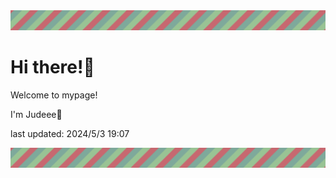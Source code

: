 <!-- Header image -->
<img src="./pokemon/pokemon_1.png" width="1000">

# Hi there!👋

Welcome to mypage!

I'm Judeee🐷

last updated: 2024/5/3 19:07

<!-- Footer image -->
<img src="./pokemon/pokemon_1.png" width="1000">
